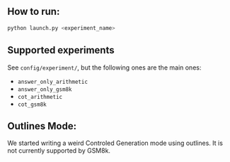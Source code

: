 ## How to run:

```bash
python launch.py <experiment_name>
```

## Supported experiments 
See `config/experiment/`, but the following ones are the main ones:

   - `answer_only_arithmetic`
   - `answer_only_gsm8k`
   - `cot_arithmetic`
   - `cot_gsm8k`


## Outlines Mode:
We started writing a weird Controled Generation mode using outlines. It is not currently supported by GSM8k.